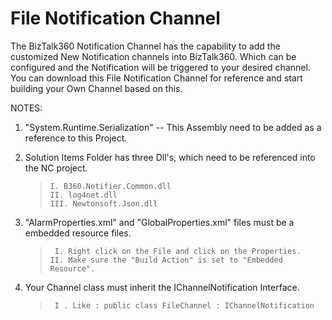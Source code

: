 # File Notification Channel
The BizTalk360 Notification Channel has the capability to add the customized New Notification channels into BizTalk360. Which can be configured and the Notification will be triggered to your desired channel. You can download this File Notification Channel for reference and start building your Own Channel based on this.

NOTES: 

1. "System.Runtime.Serialization" -- This Assembly need to be added as a reference to this Project.
2.  Solution Items Folder has three Dll's, which need to be referenced into the NC project.

    >     I. B360.Notifier.Common.dll
    >     II. log4net.dll
    >     III. Newtonsoft.Json.dll

3. "AlarmProperties.xml" and "GlobalProperties.xml" files must be a embedded resource files.
	 
    >      I. Right click on the File and click on the Properties.
    >     II. Make sure the "Build Action" is set to "Embedded Resource".

4. Your Channel class must inherit the IChannelNotification Interface.

    >      I . Like : public class FileChannel : IChannelNotification

